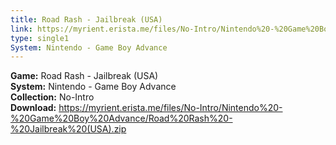 ```yaml
---
title: Road Rash - Jailbreak (USA)
link: https://myrient.erista.me/files/No-Intro/Nintendo%20-%20Game%20Boy%20Advance/Road%20Rash%20-%20Jailbreak%20(USA).zip
type: single1
System: Nintendo - Game Boy Advance
---
```

<b>Game:</b> Road Rash - Jailbreak (USA)<br>
<b>System:</b> Nintendo - Game Boy Advance<br>
<b>Collection:</b> No-Intro<br>
<b>Download:</b> https://myrient.erista.me/files/No-Intro/Nintendo%20-%20Game%20Boy%20Advance/Road%20Rash%20-%20Jailbreak%20(USA).zip